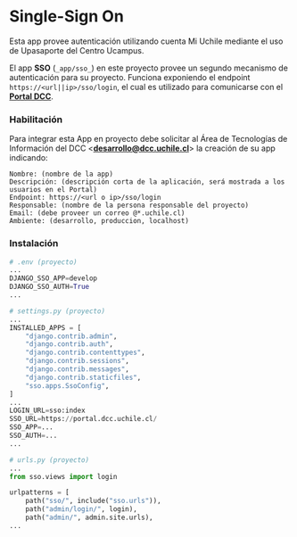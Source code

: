 # Single-Sign On

Esta app provee autenticación utilizando cuenta Mi Uchile mediante el uso de Upasaporte del Centro Ucampus.

El app **SSO** (`_app/sso_`) en este proyecto provee un segundo mecanismo de autenticación para su proyecto. 
Funciona exponiendo el endpoint `https://<url||ip>/sso/login`, el cual es utilizado para comunicarse con el [**Portal DCC**](https://apps.dcc.uchile.cl/portal).

### Habilitación

Para integrar esta App en proyecto debe solicitar al Área de Tecnologías de Información del DCC <**desarrollo@dcc.uchile.cl**> la creación de su app indicando:

```dotenv
Nombre: (nombre de la app)
Descripción: (descripción corta de la aplicación, será mostrada a los usuarios en el Portal)
Endpoint: https://<url o ip>/sso/login
Responsable: (nombre de la persona responsable del proyecto)
Email: (debe proveer un correo @*.uchile.cl)
Ambiente: (desarrollo, produccion, localhost)
```

### Instalación

```python
# .env (proyecto)
...
DJANGO_SSO_APP=develop
DJANGO_SSO_AUTH=True
...
```

```python
# settings.py (proyecto)
...
INSTALLED_APPS = [
    "django.contrib.admin",
    "django.contrib.auth",
    "django.contrib.contenttypes",
    "django.contrib.sessions",
    "django.contrib.messages",
    "django.contrib.staticfiles",
    "sso.apps.SsoConfig",
]
...
LOGIN_URL=sso:index
SSO_URL=https://portal.dcc.uchile.cl/
SSO_APP=...
SSO_AUTH=...
...
```

```python
# urls.py (proyecto)
...
from sso.views import login

urlpatterns = [
    path("sso/", include("sso.urls")),
    path("admin/login/", login),
    path("admin/", admin.site.urls),
...
```
